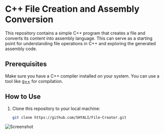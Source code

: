 # C++ File Creation and Assembly Conversion

This repository contains a simple C++ program that creates a file and converts its content into assembly language. This can serve as a starting point for understanding file operations in C++ and exploring the generated assembly code.

## Prerequisites

Make sure you have a C++ compiler installed on your system. You can use a tool like [g++](https://gcc.gnu.org/) for compilation.

## How to Use

1. Clone this repository to your local machine:

   ```bash
   git clone https://github.com/SHYALI/File-Creator.git

![Screenshot](https://github.com/SHYALI/File-Creator/eg.png)

